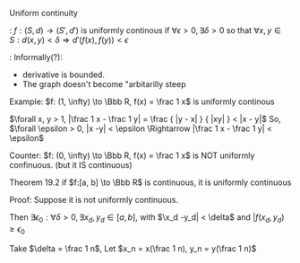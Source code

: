 Uniform continuity

: $f:(S, d) \to (S',d')$ is uniformly continous
if $\forall \epsilon > 0, \exists \delta > 0$
so that $\forall x, y \in S:
d(x, y) < \delta \Rightarrow d'(f(x), f(y)) < \epsilon$

: Informally(?):
  * derivative is bounded.
  * The graph doesn't become "arbitarilly steep

Example: $f: (1, \infty) \to \Bbb R, f(x) = \frac 1 x$ is  uniformly continous

$\forall x, y > 1, |\frac 1 x  - \frac 1 y| = \frac { |y - x| } { |xy| } < |x - y|$
So, $\forall \epsilon > 0, |x -y| < \epsilon \Rightarrow |\frac 1 x - \frac 1 y| < \epsilon$

Counter: $f: (0, \infty) \to \Bbb R, f(x) = \frac 1 x$ is NOT uniformly confinuous. (but it IS continuous)

Theorem 19.2 if $f:[a, b] \to \Bbb R$ is  continuous, it is uniformly continuous

Proof: Suppose it is not uniformly continuous.

Then $\exists \epsilon_0: \forall \delta > 0, \exists x_d, y_d \in [a, b]$,
with $\x_d -y_d| < \delta$ and $|f(x_d, y_d) \ge \epsilon_0$

Take $\delta = \frac 1 n$, Let $x_n = x(\frac 1 n), y_n = y(\frac 1 n)$
